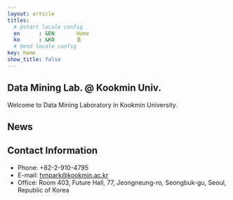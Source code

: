 ```yaml
---
layout: article
titles:
  # @start locale config
  en      : &EN       Home
  ko      : &KO       홈
  # @end locale config
key: home
show_title: false
---
```


<div class="mt-4"></div>
<script type="importmap">
  {
    "imports": {
      "sigma": "https://cdnjs.cloudflare.com/ajax/libs/sigma.js/3.0.0/sigma.min.js",
      "graphology": "https://cdn.jsdelivr.net/npm/graphology@0.26.0/dist/graphology.umd.min.js",
      "graphologyLibrary": "https://cdn.jsdelivr.net/npm/graphology-library/dist/graphology-library.min.js"
    }
  } 
</script>

<div id="container" class="home_graph" style="background-color: #fafafa"></div>
<script type="module">
  import * as sigma from "sigma";
  import "graphology";
  import "graphologyLibrary";
  

  const graphData = {% include_relative assets/network_dataset.json %};
  // Create a graphology graph
  const graph = new graphology.Graph();

  const clusterColors = {};
  const getRandomColor = () => {
    return '#' + Math.floor(Math.random() * 16777215).toString(16).padStart(6, '0');
  };
  
  graphData.nodes.forEach(node => {
    const {key, ...attributes} = node;

    // [수정] 클러스터에 따라 색상 지정
    // 이 노드의 클러스터가 아직 색상 맵에 없다면, 새로운 랜덤 색상을 생성하여 할당합니다.
    if (attributes.cluster && !clusterColors[attributes.cluster]) {
      clusterColors[attributes.cluster] = getRandomColor();
    }
    
    // 해당 클러스터의 색상을 노드의 color 속성에 지정합니다.
    attributes.color = clusterColors[attributes.cluster] || '#ccc'; // 클러스터가 없는 경우 회색으로 처리

    attributes.size = attributes.score * 300 + 2;
    attributes.x += Math.random()*500;
    attributes.y += Math.random()*500;
    graph.addNode(key, attributes);
  });

  graphData.edges.forEach(edge => {
    graph.addEdge(edge[0], edge[1], {"color": "#ddd"});
  });

  const settings = graphologyLibrary.layoutForceAtlas2.inferSettings(graph);
  
  // 애니메이션 상태를 관리할 변수들
  let layoutAnimationId = null;
  let layoutTimeoutId = null;

  // 레이아웃 애니메이션을 시작하는 함수
  function startLayoutAnimation() {
    // 기존 애니메이션이 있다면 중복 실행 방지
    if (layoutAnimationId) {
      cancelAnimationFrame(layoutAnimationId);
    }
    // 기존 중지 타이머가 있다면 취소
    if (layoutTimeoutId) {
      clearTimeout(layoutTimeoutId);
      layoutTimeoutId = null;
    }
    
    function step() {
      graphologyLibrary.layoutForceAtlas2.assign(graph, { settings, iterations: 1 });
      layoutAnimationId = requestAnimationFrame(step);
    }
    step();
  }

  // 레이아웃 애니메이션을 중지하는 함수
  function stopLayoutAnimation() {
    if (layoutAnimationId) {
      cancelAnimationFrame(layoutAnimationId);
      layoutAnimationId = null;
    }
  }
  
  // 페이지 로드 시 초기 레이아웃 실행
  startLayoutAnimation();
  // 5초 후에 자동으로 중지
  layoutTimeoutId = setTimeout(stopLayoutAnimation, 5000);


  // Sigma 인스턴스 생성
  const s = new Sigma(graph, document.getElementById("container"));

  // --- 드래그 이벤트 핸들러 수정 ---
  let draggedNode = null;
  let isDragging = false;

  s.on("downNode", (e) => {
    isDragging = true;
    draggedNode = e.node;
    graph.setNodeAttribute(draggedNode, "highlighted", true);
    if (!s.getCustomBBox()) s.setCustomBBox(s.getBBox());

    // [수정] 노드를 잡으면 레이아웃 애니메이션을 다시 시작
    startLayoutAnimation();
  });

  s.on("moveBody", ({ event }) => {
    if (!isDragging || !draggedNode) return;
    const pos = s.viewportToGraph(event);
    graph.setNodeAttribute(draggedNode, "x", pos.x);
    graph.setNodeAttribute(draggedNode, "y", pos.y);
    event.preventSigmaDefault();
    event.original.preventDefault();
    event.original.stopPropagation();
  });

  const handleUp = () => {
    if (draggedNode) {
      graph.removeNodeAttribute(draggedNode, "highlighted");
    }
    isDragging = false;
    draggedNode = null;

    if (layoutTimeoutId) clearTimeout(layoutTimeoutId);
    layoutTimeoutId = setTimeout(stopLayoutAnimation, 2500);
  };
  s.on("upNode", handleUp);
  s.on("upStage", handleUp);

</script>

## Data Mining Lab. @ Kookmin Univ.

Welcome to Data Mining Laboratory in Kookmin University.

## News


## Contact Information

- Phone: +82-2-910-4795
- E-mail: hmpark@kookmin.ac.kr
- Office: Room 403, Future Hall, 77, Jeongneung-ro, Seongbuk-gu, Seoul, Republic of Korea